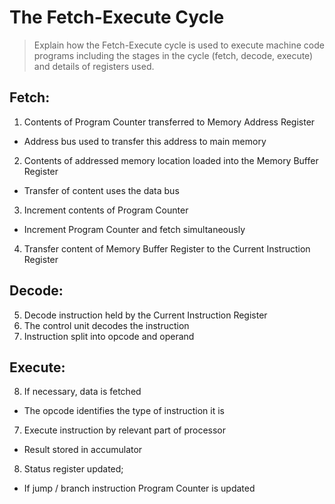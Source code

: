 # The Fetch-Execute Cycle

> Explain how the Fetch-Execute cycle is used to execute machine code programs including the stages in the cycle (fetch, decode, execute) and details of registers used.

## Fetch:
1. Contents of Program Counter transferred to Memory Address Register
  * Address bus used to transfer this address to main memory
2. Contents of addressed memory location loaded into the Memory Buffer Register
  * Transfer of content uses the data bus
3. Increment contents of Program Counter
  * Increment Program Counter and fetch simultaneously 
4. Transfer content of Memory Buffer Register to the Current Instruction Register

## Decode: 
5. Decode instruction held by the Current Instruction Register
6. The control unit decodes the instruction
7. Instruction split into opcode and operand

## Execute:
8. If necessary, data is fetched
  * The opcode identifies the type of instruction it is
7. Execute instruction by relevant part of processor
  * Result stored in accumulator
8. Status register updated;
  * If jump / branch instruction Program Counter is updated
